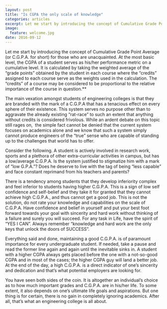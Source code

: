 ```yaml
---
layout: post
title: "Is CGPA the only scale of knowledge"
categories: articles
excerpt: Let me start by introducing the concept of Cumulative Grade Point Average (or C.G.P.A. for short) for those who are unacquainted.
image: 
  feature: welcome.jpg
date: 2016-09-12
---
```


Let me start by introducing the concept of
Cumulative Grade Point Average (or C.G.P.A. for short) for those who are
unacquainted. At the most basic level, the CGPA of a student serves as
his/her performance metric on a cumulative level. It is calculated by
taking the weighted average of the “grade points” obtained by the
student in each course where the “credits” assigned to each course serve
as the weights used in the calculation. The “credits” of a course may be
considered to be proportional to the relative importance of the course
in question.**

The main vexation amongst students of engineering colleges is that
they are branded with the mark of a C.G.P.A that has a tenacious effect
on every sphere of their existence. This system serves no purpose other
than to aggravate the already existing “rat-race” to such an extent that
anything without credits is considered frivolous. While an ardent debate
on this topic still rages on,  the simple fact cannot be denied that the
current system focuses on academics alone and we know that such a system
simply cannot produce engineers of the “true” sense who are capable of
standing up to the challenges that world has to offer.

Consider the following. A student is actively involved in research
work, sports and a plethora of other extra-curricular activities in
campus, but has a low/average C.G.P.A. Is the system justified to
stigmatize him with a mark of “low G.P.A.”? Does he deserve to live with
the tag of being “less capable” and face constant reprimand from his
teachers and parents?

There is a tendency among students that they develop inferiority complex
and feel inferior to students having higher C.G.P.A. This is a sign of
low self confidence and self-belief and they take it for granted that
they cannot achieve high C.G.P.A., and thus cannot get a good job. This
is not the solution, do not rate your knowledge and capabilities on the
scale of C.G.P.A. Have confidence and belief in yourself and put your
best foot forward towards your goal with sincerity and hard work without
thinking of a failure and surely you will succeed. For any task in Life,
have the spirit of “YES I CAN”. Always remember “knowledge and hard work
are the only keys that unlock the doors of SUCCESS”.

Everything said and done, maintaining a good C.G.P.A. is of paramount
importance for every undergraduate student. If needed, take a pause and
read the former line again and again until the inevitable sinks in. A
student with a higher CGPA always gets placed before the one with a
not-so-good CGPA and in most of the cases; the higher CGPA guy will land
a better job. At the end of the day, a high C.G.P.A. is a direct
indicator of one’s sincerity and dedication and that’s what potential
employers are looking for.

You have seen both sides of the coin. It is altogether an individual’s
choice as to how much important grades and C.G.P.A. are in his/her life.
To some extent, it also depends on one’s ultimate life goals and
aspirations. But one thing is for certain, there is no gain in
completely ignoring academics. After all, that’s what an engineering
college is all about.
